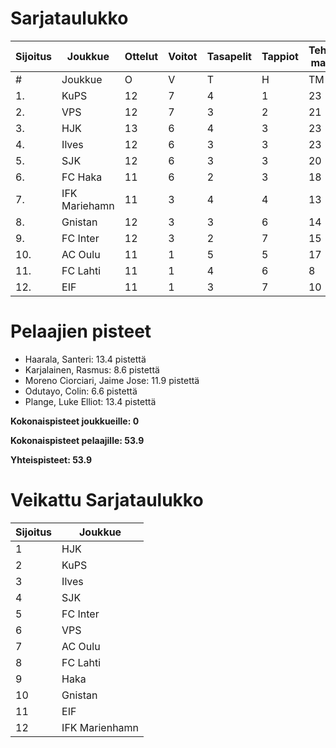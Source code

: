 # Sarjataulukko
| Sijoitus | Joukkue | Ottelut | Voitot | Tasapelit | Tappiot | Tehdyt maalit | Päästetyt maalit | Maaliero | Syötöt |
|----------|---------|---------|--------|-----------|---------|----------------|-------------------|----------|-------|
|# | Joukkue | O | V | T | H | TM | PM | ME | S | L | L% | R | KK | PK | PA | P|
|1. | KuPS | 12 | 7 | 4 | 1 | 23 | 11 | 12 | 12 | 135 | 17,04 | 130 | 20 | 1 | 18 | 25|
|2. | VPS | 12 | 7 | 3 | 2 | 21 | 14 | 7 | 15 | 150 | 14,00 | 153 | 25 | 0 | 22 | 24|
|3. | HJK | 13 | 6 | 4 | 3 | 23 | 13 | 10 | 17 | 171 | 13,45 | 130 | 24 | 1 | 21 | 22|
|4. | Ilves | 12 | 6 | 3 | 3 | 23 | 13 | 10 | 18 | 151 | 15,23 | 136 | 32 | 3 | 20 | 21|
|5. | SJK | 12 | 6 | 3 | 3 | 20 | 16 | 4 | 15 | 142 | 14,08 | 151 | 29 | 0 | 18 | 21|
|6. | FC Haka | 11 | 6 | 2 | 3 | 18 | 16 | 2 | 15 | 92 | 19,57 | 133 | 30 | 1 | 22 | 20|
|7. | IFK Mariehamn | 11 | 3 | 4 | 4 | 13 | 15 | -2 | 5 | 82 | 15,85 | 127 | 31 | 2 | 15 | 13|
|8. | Gnistan | 12 | 3 | 3 | 6 | 14 | 21 | -7 | 10 | 100 | 14,00 | 136 | 42 | 1 | 14 | 12|
|9. | FC Inter | 12 | 3 | 2 | 7 | 15 | 23 | -8 | 11 | 119 | 12,61 | 127 | 33 | 2 | 19 | 11|
|10. | AC Oulu | 11 | 1 | 5 | 5 | 17 | 23 | -6 | 12 | 97 | 17,53 | 155 | 35 | 1 | 13 | 8|
|11. | FC Lahti | 11 | 1 | 4 | 6 | 8 | 20 | -12 | 5 | 85 | 9,41 | 113 | 22 | 1 | 17 | 7|
|12. | EIF | 11 | 1 | 3 | 7 | 10 | 20 | -10 | 6 | 79 | 12,66 | 122 | 39 | 2 | 14 | 6|

# Pelaajien pisteet
* Haarala, Santeri: 13.4 pistettä
* Karjalainen, Rasmus: 8.6 pistettä
* Moreno Ciorciari, Jaime Jose: 11.9 pistettä
* Odutayo, Colin: 6.6 pistettä
* Plange, Luke Elliot: 13.4 pistettä

**Kokonaispisteet joukkueille: 0**

**Kokonaispisteet pelaajille: 53.9**

**Yhteispisteet: 53.9**

# Veikattu Sarjataulukko
| Sijoitus | Joukkue |
|----------|---------|
| 1 | HJK |
| 2 | KuPS |
| 3 | Ilves |
| 4 | SJK |
| 5 | FC Inter |
| 6 | VPS |
| 7 | AC Oulu |
| 8 | FC Lahti |
| 9 | Haka |
| 10 | Gnistan |
| 11 | EIF |
| 12 | IFK Marienhamn |
